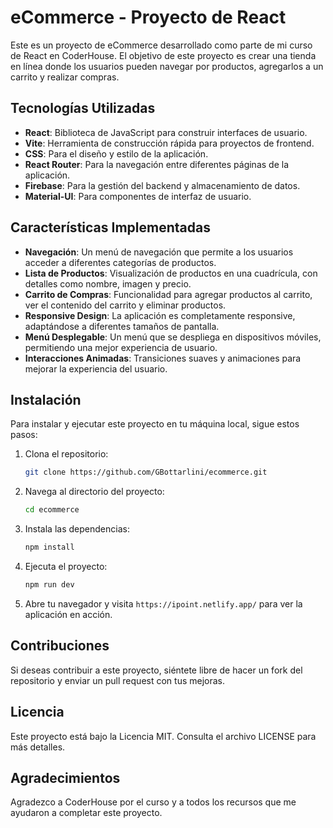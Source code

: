 # eCommerce - Proyecto de React

Este es un proyecto de eCommerce desarrollado como parte de mi curso de React en CoderHouse. El objetivo de este proyecto es crear una tienda en línea donde los usuarios pueden navegar por productos, agregarlos a un carrito y realizar compras.

## Tecnologías Utilizadas

- **React**: Biblioteca de JavaScript para construir interfaces de usuario.
- **Vite**: Herramienta de construcción rápida para proyectos de frontend.
- **CSS**: Para el diseño y estilo de la aplicación.
- **React Router**: Para la navegación entre diferentes páginas de la aplicación.
- **Firebase**: Para la gestión del backend y almacenamiento de datos.
- **Material-UI**: Para componentes de interfaz de usuario.

## Características Implementadas

- **Navegación**: Un menú de navegación que permite a los usuarios acceder a diferentes categorías de productos.
- **Lista de Productos**: Visualización de productos en una cuadrícula, con detalles como nombre, imagen y precio.
- **Carrito de Compras**: Funcionalidad para agregar productos al carrito, ver el contenido del carrito y eliminar productos.
- **Responsive Design**: La aplicación es completamente responsive, adaptándose a diferentes tamaños de pantalla.
- **Menú Desplegable**: Un menú que se despliega en dispositivos móviles, permitiendo una mejor experiencia de usuario.
- **Interacciones Animadas**: Transiciones suaves y animaciones para mejorar la experiencia del usuario.

## Instalación

Para instalar y ejecutar este proyecto en tu máquina local, sigue estos pasos:

1. Clona el repositorio:
   ```bash
   git clone https://github.com/GBottarlini/ecommerce.git
   ```

2. Navega al directorio del proyecto:
   ```bash
   cd ecommerce
   ```

3. Instala las dependencias:
   ```bash
   npm install
   ```

4. Ejecuta el proyecto:
   ```bash
   npm run dev
   ```

5. Abre tu navegador y visita `https://ipoint.netlify.app/` para ver la aplicación en acción.

## Contribuciones

Si deseas contribuir a este proyecto, siéntete libre de hacer un fork del repositorio y enviar un pull request con tus mejoras.

## Licencia

Este proyecto está bajo la Licencia MIT. Consulta el archivo LICENSE para más detalles.

## Agradecimientos

Agradezco a CoderHouse por el curso y a todos los recursos que me ayudaron a completar este proyecto.
